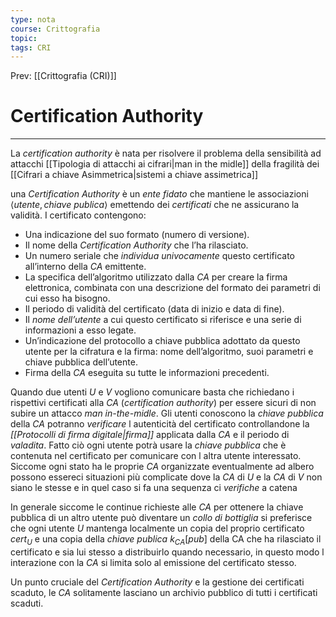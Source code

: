 ```yaml
---
type: nota
course: Crittografia
topic: 
tags: CRI
---
```


Prev: [[Crittografia (CRI)]]

# Certification Authority
---
La _certification authority_ è nata per risolvere il problema della sensibilità ad attacchi [[Tipologia di attacchi ai cifrari|man in the midle]] della fragilità dei [[Cifrari a chiave Asimmetrica|sistemi a chiave assimetrica]]

una _Certification Authority_ è un _ente fidato_ che mantiene le associazioni $\langle utente ,chiave \ publica\rangle$ emettendo dei _certificati_ che ne assicurano la validità.
I certificato contengono:
+ Una indicazione del suo formato (numero di versione). 
+ Il nome della _Certification Authority_ che l’ha rilasciato. 
+  Un numero seriale che _individua univocamente_ questo certificato all’interno della _CA_ emittente. 
+  La specifica dell’algoritmo utilizzato dalla _CA_ per creare la firma elettronica, combinata con una descrizione del formato dei parametri di cui esso ha bisogno. 
+  Il periodo di validità del certificato (data di inizio e data di fine). 
+  Il _nome dell’utente_ a cui questo certificato si riferisce e una serie di informazioni a esso legate. 
+  Un’indicazione del protocollo a chiave pubblica adottato da questo utente per la cifratura e la firma: nome dell’algoritmo, suoi parametri e chiave pubblica dell’utente. 
+  Firma della _CA_ eseguita su tutte le informazioni precedenti.


Quando due utenti $U$ e $V$ vogliono comunicare basta che richiedano i rispettivi certificati alla _CA_ (_certification authority_) per essere sicuri di non subire un attacco _man in-the-midle_.
Gli utenti conoscono la _chiave pubblica_ della _CA_ potranno _verificare_ l autenticità del certificato controllandone la _[[Protocolli di firma digitale|firma]]_ applicata dalla $CA$ e il periodo di _valadita_. 
Fatto ciò ogni utente potrà usare la _chiave pubblica_ che è contenuta nel certificato per comunicare con l altra utente interessato.
Siccome ogni stato ha le proprie _CA_ organizzate eventualmente ad albero possono essereci situazioni più complicate dove la _CA_ di $U$ e la _CA_ di $V$ non siano le stesse e in quel caso si fa una sequenza ci _verifiche_ a catena

In generale siccome le continue richieste alle _CA_ per ottenere la chiave pubblica di un altro utente può diventare un _collo di bottiglia_ si preferisce che ogni utente $U$ mantenga localmente un copia del proprio certificato $cert_{U}$ e una copia della _chiave publica_  $k_{CA}[pub]$ della CA che ha rilasciato il certificato e sia lui stesso a distribuirlo quando necessario, in questo modo l interazione con la _CA_ si limita solo al emissione del certificato stesso.


Un punto cruciale del _Certification Authority_ e la gestione dei certificati scaduto, le _CA_ solitamente lasciano un archivio pubblico di tutti i certificati scaduti.
